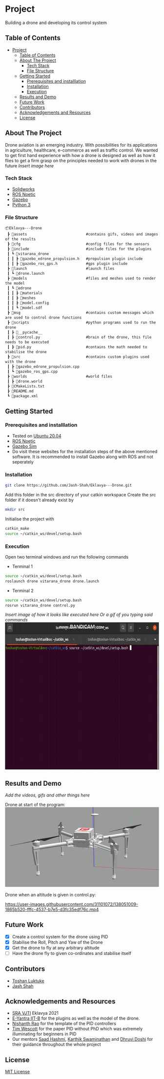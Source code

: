 
# Project 
Building a drone and developing its control system

<!-- TABLE OF CONTENTS -->
## Table of Contents

- [Project](#project)
  - [Table of Contents](#table-of-contents)
  - [About The Project](#about-the-project)
    - [Tech Stack](#tech-stack)
    - [File Structure](#file-structure)
  - [Getting Started](#getting-started)
    - [Prerequisites and installlation](#prerequisites-and-installlation)
    - [Installation](#installation)
    - [Execution](#execution)
  - [Results and Demo](#results-and-demo)
  - [Future Work](#future-work)
  - [Contributors](#contributors)
  - [Acknowledgements and Resources](#acknowledgements-and-resources)
  - [License](#license)

<!--ABOUT THE PROJECT -->
## About The Project
Drone aviation is an emerging industry. With possibilities for its applications in agriculture, healthcare, e-commerce as well as traffic control. We wanted to get first hand experience with how a drone is designed as well as how it flies to get a firm grasp on the principles needed to work with drones in the future
*Insert image here*


### Tech Stack
- [Solidworks](https://www.solidworks.com/)
- [ROS Noetic](http://wiki.ros.org/noetic)
- [Gazebo](http://gazebosim.org/)
- [Python 3](https://www.python.org/downloads/)


### File Structure
```
📦Eklavya---Drone
 ┣ 📂assets                           #contains gifs, videos and images of the results
 ┣ 📂cfg                              #config files for the sensors
 ┣ 📂include                          #include files for the plugins
 ┃ ┗ 📂vitarana_drone
 ┃ ┃ ┣ 📜gazebo_edrone_propulsion.h   #propulsion plugin include
 ┃ ┃ ┣ 📜gazebo_ros_gps.h             #gps plugin include
 ┣ 📂launch                           #launch files
 ┃ ┗ 📜drone.launch
 ┣ 📂models                           #files and meshes used to render the model
 ┃ ┗ 📂edrone
 ┃ ┃ ┣ 📂materials
 ┃ ┃ ┣ 📂meshes
 ┃ ┃ ┣ 📜model.config
 ┃ ┃ ┗ 📜model.sdf
 ┣ 📂msg                              #contains custom messages which are used to control drone functions
 ┣ 📂scripts                          #python programs used to run the drone
 ┃ ┣ 📂__pycache__
 ┃ ┣ 📜control.py                     #brain of the drone, this file needs to be executed
 ┃ ┣ 📜pid.py                         #contains the math needed to stabilise the drone
 ┣ 📂src                              #contains custom plugins used with the drone
 ┃ ┣ 📜gazebo_edrone_propulsion.cpp
 ┃ ┗ 📜gazebo_ros_gps.cpp
 ┣ 📂worlds                           #world files
 ┃ ┣ 📜drone.world
 ┣ 📜CMakeLists.txt
 ┣ 📜README.md
 ┗ 📜package.xml
 ```

<!-- GETTING STARTED -->
## Getting Started

### Prerequisites and installlation
* Tested on [Ubuntu 20.04](https://ubuntu.com/download/desktop)
* [ROS Noetic](http://wiki.ros.org/noetic/Installation)
* [Gazebo Sim](http://gazebosim.org/)
* Do visit these websites for the installation steps of the above mentioned software. It is recommended to install Gazebo along with ROS and not seperately

### Installation

```sh
git clone https://github.com/Jash-Shah/Eklavya---Drone.git
```
Add this folder in the src directory of your catkin workspace
Create the src folder if it doesn't already exist by
```sh
mkdir src
```
Initialise the project with
```sh
catkin_make
source ~/catkin_ws/devel/setup.bash
```

### Execution
Open two terminal windows and run the following commands
- Terminal 1
```sh
source ~/catkin_ws/devel/setup.bash
roslaunch drone vitarana_drone drone.launch
```
- Terminal 2
```sh
source ~/catkin_ws/devel/setup.bash
rosrun vitarana_drone control.py
```

*Insert image of how it looks like executed here
Or a gif of you typing said commands*
<img src="assets/terminal_start.gif" width="640" height="480" />


<!-- RESULTS AND DEMO -->
## Results and Demo
*Add the videos, gifs and other things here*

Drone at start of the program:  
<img src="assets/drone_start.png">

Drone when an altitude is given in control.py:  

https://user-images.githubusercontent.com/31101072/138051009-1865b520-fffc-4537-b7e5-d3fc35edf76c.mp4




<!-- FUTURE WORK -->
## Future Work
- [x] Create a control system for the drone using PID
- [x] Stabilise the Roll, Pitch and Yaw of the Drone 
- [x] Get the drone to fly at any arbitrary altitude
- [ ] Have the drone fly to given co-ordinates and stabilise itself

<!-- CONTRIBUTORS -->
## Contributors
* [Toshan Luktuke](https://github.com/toshan-luktuke)
* [Jash Shah](https://github.com/Jash-Shah)


<!-- ACKNOWLEDGEMENTS AND REFERENCES -->
## Acknowledgements and Resources
* [SRA VJTI](http://sra.vjti.info/) Eklavya 2021  
* [E-Yantra IIT-B](https://new.e-yantra.org/) for the plugins as well as the model of the drone. 
* [Nishanth Rao](https://github.com/NishanthARao/ROS-Quadcopter-Simulation) for the template of the PID controllers
* [Tim Wescott](http://wescottdesign.com/articles/pid/pidWithoutAPhd.pdf) for the paper PID without PhD which was extremely illuminating for beginners in PID
* Our mentors [Saad Hashmi](https://github.com/hashmis79), [Karthik Swaminathan](https://github.com/kart1802) and [Dhruvi Doshi](https://github.com/dhruvi29) for their guidance throughout the whole project

<!-- -->
## License
[MIT License](https://opensource.org/licenses/MIT)
